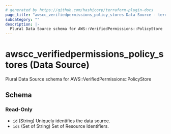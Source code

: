 ```yaml
---
# generated by https://github.com/hashicorp/terraform-plugin-docs
page_title: "awscc_verifiedpermissions_policy_stores Data Source - terraform-provider-awscc"
subcategory: ""
description: |-
  Plural Data Source schema for AWS::VerifiedPermissions::PolicyStore
---
```


# awscc_verifiedpermissions_policy_stores (Data Source)

Plural Data Source schema for AWS::VerifiedPermissions::PolicyStore



<!-- schema generated by tfplugindocs -->
## Schema

### Read-Only

- `id` (String) Uniquely identifies the data source.
- `ids` (Set of String) Set of Resource Identifiers.



